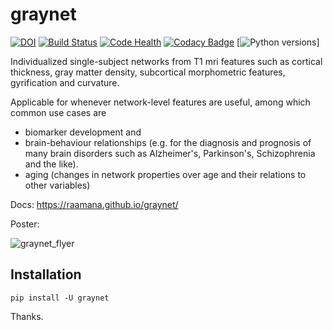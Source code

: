# graynet

[![DOI](https://zenodo.org/badge/DOI/10.5281/zenodo.997358.svg)](https://doi.org/10.5281/zenodo.997358)
[![Build Status](https://travis-ci.org/raamana/graynet.svg?branch=master)](https://travis-ci.org/raamana/graynet)
[![Code Health](https://landscape.io/github/raamana/graynet/master/landscape.svg?style=flat)](https://landscape.io/github/raamana/graynet/master)
[![Codacy Badge](https://api.codacy.com/project/badge/Grade/fbf3c0d5d0214ab4ae059875819be9f0)](https://www.codacy.com/app/raamana/graynet?utm_source=github.com&amp;utm_medium=referral&amp;utm_content=raamana/graynet&amp;utm_campaign=Badge_Grade)
[![Python versions](https://img.shields.io/badge/python-3.5%2C%203.6-blue.svg)]

Individualized single-subject networks from T1 mri features such as cortical thickness, gray matter density, subcortical morphometric features, gyrification and curvature. 

Applicable for whenever network-level features are useful, among which common use cases are 
 - biomarker development and 
 - brain-behaviour relationships (e.g. for the diagnosis and prognosis of many brain disorders such as Alzheimer's, Parkinson's, Schizophrenia and the like).
 - aging (changes in network properties over age and their relations to other variables)

Docs: https://raamana.github.io/graynet/

Poster:

![graynet_flyer](docs/vis/graynet_flyer.jpg)

## Installation

`pip install -U graynet`

Thanks.

